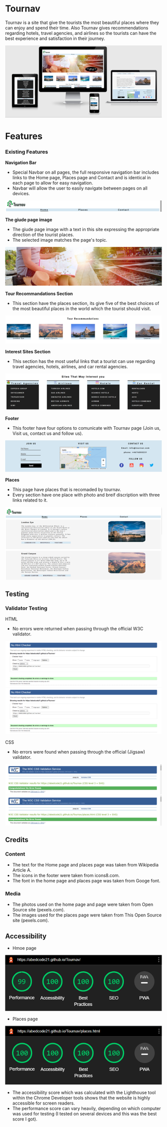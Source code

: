 # Tournav
Tournav is a site that give the tourists the most beautiful places where they can enjoy and spend their time. Also Tournav gives recommendations regarding hotels, travel agencies, and airlines so the tourists can have the best experience and satisfaction in their journey.

![image](assets/images/rdme-responsivedesign.png)

# Features

### Existing Features

 __Navigation Bar__

- Special Navbar on all pages, the full responsive navigation bar includes links to the Home page, Places page and Contact and is identical in each page to allow for easy navigation.
- Navbar will allow the user to easily navigate between pages on all devices.

![image](assets/images/rdme-navbar.png)

__The giude page image__

- The giude page image with a text in this site  expressing the appropriate direction of the tourist places. 
- The selected image matches the page's topic.

![image](assets/images/guide-imge.jpg)

__Tour Recommandations Section__

- This section have the places section, its give five of the best choices of the most beautiful places in the world which the tourist should visit.

![image](assets/images/rdme-recommandations.png)

 __Interest Sites Section__

 - This section has the most useful links that a tourist can use regarding travel agencies, hotels, airlines, and car rental agencies.

 ![image](assets/images/rdme-Interest.png)

  __Footer__

  - This footer have four options to comunicate with Tournav page (Join us, Visit us, contact us and follow us).

  ![image](assets/images/rdme-footer.png)

   __Places__

   - This page have places that is recomaded by tournav.
   - Every section have one place with photo and breif discription with three links related to it.

   ![image](assets/images/rdme-places-page.png)

## Testing

### Validator Testing
HTML
- No errors were returned when passing through the official W3C validator.

![image](assets/images/rdme-html-checker-p1.png)
![image](assets/images/rdme-html-checker-p1.png)

CSS
- No errors were found when passing through the official (Jigsaw) validator.

![image](assets/images/rdme-css-validator-p1.png)
![image](assets/images/rdme-css-validator-p2.png)

## Credits

### Content
- The text for the Home page and places page was taken from Wikipedia Article A.
- The icons in the footer were taken from icons8.com.
- The font in the home page and places page was taken from Googe font.

### Media 

- The photos used on the home page and page were taken from Open Source site (pexels.com).
- The images used for the places page were taken from This Open Source site (pexels.com).


## Accessibility

- Hmoe page

![image](assets/images/rdme-lighthouse-home.png)

- Places page

![image](assets/images/rdme-lighthouse-places.png)

- The accessibility score which was calculated with the Lighthouse tool within the Chrome Developer tools shows that the
   website  is highly accessible for screen readers.
- The performance score can vary heavily, depending on which computer was used for testing (I tested on several devices and 
  this was the best score I got).



